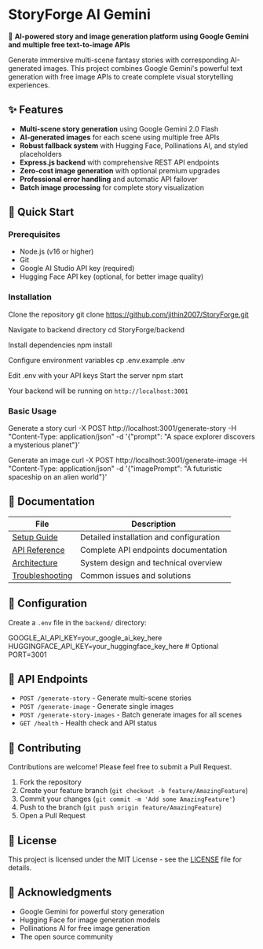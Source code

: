 # StoryForge AI Gemini

🚀 **AI-powered story and image generation platform using Google Gemini and multiple free text-to-image APIs**

Generate immersive multi-scene fantasy stories with corresponding AI-generated images. This project combines Google Gemini's powerful text generation with free image APIs to create complete visual storytelling experiences.

## ✨ Features

- **Multi-scene story generation** using Google Gemini 2.0 Flash
- **AI-generated images** for each scene using multiple free APIs
- **Robust fallback system** with Hugging Face, Pollinations AI, and styled placeholders
- **Express.js backend** with comprehensive REST API endpoints
- **Zero-cost image generation** with optional premium upgrades
- **Professional error handling** and automatic API failover
- **Batch image processing** for complete story visualization

## 🎯 Quick Start

### Prerequisites
- Node.js (v16 or higher)
- Git
- Google AI Studio API key (required)
- Hugging Face API key (optional, for better image quality)

### Installation

Clone the repository
git clone https://github.com/jithin2007/StoryForge.git

Navigate to backend directory
cd StoryForge/backend

Install dependencies
npm install

Configure environment variables
cp .env.example .env

Edit .env with your API keys
Start the server
npm start


Your backend will be running on `http://localhost:3001`

### Basic Usage

Generate a story
curl -X POST http://localhost:3001/generate-story
-H "Content-Type: application/json"
-d '{"prompt": "A space explorer discovers a mysterious planet"}'

Generate an image
curl -X POST http://localhost:3001/generate-image
-H "Content-Type: application/json"
-d '{"imagePrompt": "A futuristic spaceship on an alien world"}'


## 📖 Documentation

| File | Description |
|------|-------------|
| [Setup Guide](./docs/setup.md) | Detailed installation and configuration |
| [API Reference](./docs/api.md) | Complete API endpoints documentation |
| [Architecture](./docs/architecture.md) | System design and technical overview |
| [Troubleshooting](./docs/troubleshooting.md) | Common issues and solutions |

## 🔧 Configuration

Create a `.env` file in the `backend/` directory:

GOOGLE_AI_API_KEY=your_google_ai_key_here
HUGGINGFACE_API_KEY=your_huggingface_key_here # Optional
PORT=3001


## 🎨 API Endpoints

- `POST /generate-story` - Generate multi-scene stories
- `POST /generate-image` - Generate single images
- `POST /generate-story-images` - Batch generate images for all scenes
- `GET /health` - Health check and API status

## 🤝 Contributing

Contributions are welcome! Please feel free to submit a Pull Request.

1. Fork the repository
2. Create your feature branch (`git checkout -b feature/AmazingFeature`)
3. Commit your changes (`git commit -m 'Add some AmazingFeature'`)
4. Push to the branch (`git push origin feature/AmazingFeature`)
5. Open a Pull Request

## 📄 License

This project is licensed under the MIT License - see the [LICENSE](LICENSE) file for details.

## 🙏 Acknowledgments

- Google Gemini for powerful story generation
- Hugging Face for image generation models
- Pollinations AI for free image generation
- The open source community
